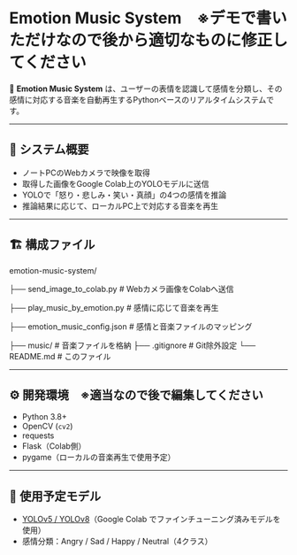 # Emotion Music System　※デモで書いただけなので後から適切なものに修正してください

🎵 **Emotion Music System** は、ユーザーの表情を認識して感情を分類し、その感情に対応する音楽を自動再生するPythonベースのリアルタイムシステムです。

---

## 🧠 システム概要

- ノートPCのWebカメラで映像を取得
- 取得した画像をGoogle Colab上のYOLOモデルに送信
- YOLOで「怒り・悲しみ・笑い・真顔」の4つの感情を推論
- 推論結果に応じて、ローカルPC上で対応する音楽を再生

---

## 🏗️ 構成ファイル

emotion-music-system/


├── send_image_to_colab.py         # Webカメラ画像をColabへ送信


├── play_music_by_emotion.py       # 感情に応じて音楽を再生


├── emotion_music_config.json      # 感情と音楽ファイルのマッピング


├── music/                         # 音楽ファイルを格納
├── .gitignore                     # Git除外設定
└── README.md                      # このファイル

---

## ⚙️ 開発環境　※適当なので後で編集してください

- Python 3.8+
- OpenCV (`cv2`)
- requests
- Flask（Colab側）
- pygame（ローカルの音楽再生で使用予定）

---

## 🚀 使用予定モデル

- [YOLOv5 / YOLOv8](https://github.com/ultralytics/yolov5)（Google Colab でファインチューニング済みモデルを使用）
- 感情分類：Angry / Sad / Happy / Neutral（4クラス）
